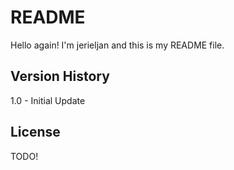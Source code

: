 # README

Hello again!
I'm jerieljan and this is my README file.

## Version History

1.0 - Initial Update

## License

TODO!
